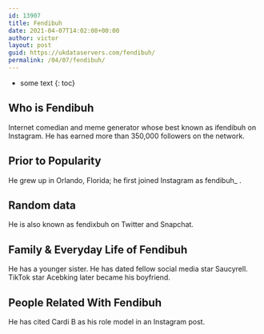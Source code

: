 ```yaml
---
id: 13907
title: Fendibuh
date: 2021-04-07T14:02:08+00:00
author: victor
layout: post
guid: https://ukdataservers.com/fendibuh/
permalink: /04/07/fendibuh/
---
```


* some text
{: toc}


## Who is Fendibuh



Internet comedian and meme generator whose best known as ifendibuh on Instagram. He has earned more than 350,000 followers on the network. 

                
                
                
## Prior to Popularity



He grew up in Orlando, Florida; he first joined Instagram as fendibuh_ . 

                
                
                
## Random data



He is also known as fendixbuh on Twitter and Snapchat. 

                
                
                
## Family & Everyday Life of Fendibuh



He has a younger sister. He has dated fellow social media star Saucyrell. TikTok star Acebking later became his boyfriend.

                
                
                
## People Related With Fendibuh



He has cited Cardi B as his role model in an Instagram post. 

                
              
            
          
          
          